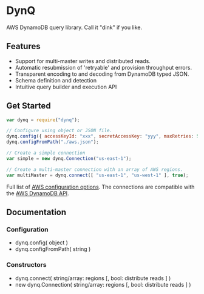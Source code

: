 # DynQ
AWS DynamoDB query library.  Call it "dink" if you like.

## Features
* Support for multi-master writes and distributed reads.
* Automatic resubmission of 'retryable' and provision throughput errors.
* Transparent encoding to and decoding from DynamoDB typed JSON.
* Schema definition and detection
* Intuitive query builder and execution API

## Get Started
```js
var dynq = require("dynq");

// Configure using object or JSON file.
dynq.config({ accessKeyId: "xxx", secretAccessKey: "yyy", maxRetries: 5 });
dynq.configFromPath("./aws.json");

// Create a simple connection
var simple = new dynq.Connection("us-east-1");

// Create a multi-master connection with an array of AWS regions.
var multiMaster = dynq.connect([ "us-east-1", "us-west-1" ], true);
```

Full list of [AWS configuration options](http://docs.aws.amazon.com/AWSJavaScriptSDK/latest/AWS/Config.html#constructor-property).  The connections are compatible with the [AWS DynamoDB API](http://docs.aws.amazon.com/AWSJavaScriptSDK/latest/AWS/DynamoDB.html).

## Documentation

### Configuration
* dynq.config( object )
* dynq.configFromPath( string )

### Constructors
* dynq.connect( string/array: regions [, bool: distribute reads ] )
* new dynq.Connection( string/array: regions [, bool: distribute reads ] )